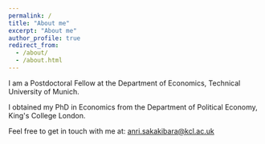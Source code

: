 ```yaml
---
permalink: /
title: "About me"
excerpt: "About me"
author_profile: true
redirect_from: 
  - /about/
  - /about.html
---
```


I am a Postdoctoral Fellow at the Department of Economics, Technical University of Munich. 

I obtained my PhD in Economics from the Department of Political Economy, King's College London. 

Feel free to get in touch with me at: anri.sakakibara@kcl.ac.uk 
